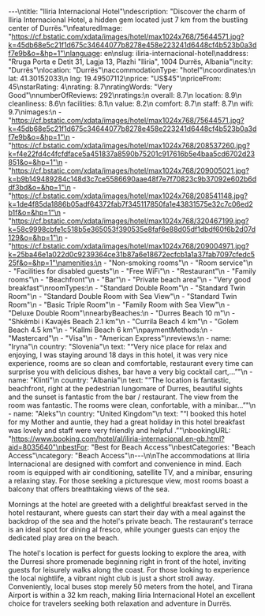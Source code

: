 ---\ntitle: "Iliria Internacional Hotel"\ndescription: "Discover the charm of Iliria Internacional Hotel, a hidden gem located just 7 km from the bustling center of Durrës."\nfeaturedImage: "https://cf.bstatic.com/xdata/images/hotel/max1024x768/75644571.jpg?k=45db68e5c21f1d675c34644077b8278e458e223241d6448cf4b523b0a3df7e9b&o=&hp=1"\nlanguage: en\nslug: iliria-internacional-hotel\naddress: "Rruga Porta e Detit 31, Lagja 13, Plazhi \"Iliria\", 1004 Durrës, Albania"\ncity: "Durrës"\nlocation: "Durrës"\naccommodationType: "hotel"\ncoordinates:\n  lat: 41.30152033\n  lng: 19.49507112\nprice: "US$45"\npriceFrom: 45\nstarRating: 4\nrating: 8.7\nratingWords: "Very Good"\nnumberOfReviews: 292\nratings:\n  overall: 8.7\n  location: 8.9\n  cleanliness: 8.6\n  facilities: 8.1\n  value: 8.2\n  comfort: 8.7\n  staff: 8.7\n  wifi: 9.7\nimages:\n  - "https://cf.bstatic.com/xdata/images/hotel/max1024x768/75644571.jpg?k=45db68e5c21f1d675c34644077b8278e458e223241d6448cf4b523b0a3df7e9b&o=&hp=1"\n  - "https://cf.bstatic.com/xdata/images/hotel/max1024x768/208537260.jpg?k=f4e22fd4c4fcfdface5a451837a8590b75201c917616b5e4baa5cd6702d23851&o=&hp=1"\n  - "https://cf.bstatic.com/xdata/images/hotel/max1024x768/209005021.jpg?k=b9b149489284c148d3c7ce5586690aae48f7e7f70823c9b37092e602b6ddf3bd&o=&hp=1"\n  - "https://cf.bstatic.com/xdata/images/hotel/max1024x768/208541148.jpg?k=1de4f85da1886b05adf64372fab7f345117850fa1e43831575e32c7c06ed2b1f&o=&hp=1"\n  - "https://cf.bstatic.com/xdata/images/hotel/max1024x768/320467199.jpg?k=58c9998cbfe1c518b5e365053f390535e8faf6e88d05df1dbdf60f6b2d07d129&o=&hp=1"\n  - "https://cf.bstatic.com/xdata/images/hotel/max1024x768/209004971.jpg?k=25ba46e1a022d0c9239364ce31b87a6e18672ecfcb1a1a37fab7097cfedc525f&o=&hp=1"\namenities:\n  - "Non-smoking rooms"\n  - "Room service"\n  - "Facilities for disabled guests"\n  - "Free WiFi"\n  - "Restaurant"\n  - "Family rooms"\n  - "Beachfront"\n  - "Bar"\n  - "Private beach area"\n  - "Very good breakfast"\nroomTypes:\n  - "Standard Double Room"\n  - "Standard Twin Room"\n  - "Standard Double Room with Sea View"\n  - "Standard Twin Room"\n  - "Basic Triple Room"\n  - "Family Room with Sea View"\n  - "Deluxe Double Room"\nnearbyBeaches:\n  - "Durres Beach 10 m"\n  - "Shkëmbi i Kavajës Beach 2.1 km"\n  - "Currila Beach 4 km"\n  - "Golem Beach 4.5 km"\n  - "Kallmi Beach 6 km"\npaymentMethods:\n  - "Mastercard"\n  - "Visa"\n  - "American Express"\nreviews:\n  - name: "Iryna"\n    country: "Slovenia"\n    text: "“Very nice place for relax and enjoying, I was staying around 18 days in this hotel, it was very nice experience, rooms are so clean and comfortable, restaurant every time can surprise you with delicious dishes, bar have a very big cocktail cart,...”"\n  - name: "Klinti"\n    country: "Albania"\n    text: "“The location is fantastic, beachfront, right at the pedestrian lungomare of Durres, beautiful sights and the sunset is fantastic from the bar / restaurant. The view from the room was fantastic. The rooms were clean, confortable, with a minibar...”"\n  - name: "Aleks"\n    country: "United Kingdom"\n    text: "“I booked this hotel for my Mother and auntie, they had a great holiday in this hotel breakfast was lovely and staff were very friendly and helpful .”"\nbookingURL: "https://www.booking.com/hotel/al/iliria-internacional.en-gb.html?aid=8035640"\nbestFor: "Best for Beach Access"\nbestCategories: "Beach Access"\ncategory: "Beach Access"\n---\n\nThe accommodations at Iliria Internacional are designed with comfort and convenience in mind. Each room is equipped with air conditioning, satellite TV, and a minibar, ensuring a relaxing stay. For those seeking a picturesque view, most rooms boast a balcony that offers breathtaking views of the sea.

Mornings at the hotel are greeted with a delightful breakfast served in the hotel restaurant, where guests can start their day with a meal against the backdrop of the sea and the hotel's private beach. The restaurant's terrace is an ideal spot for dining al fresco, while younger guests can enjoy the dedicated play area on the beach.

The hotel's location is perfect for guests looking to explore the area, with the Durresi shore promenade beginning right in front of the hotel, inviting guests for leisurely walks along the coast. For those looking to experience the local nightlife, a vibrant night club is just a short stroll away. Conveniently, local buses stop merely 50 meters from the hotel, and Tirana Airport is within a 32 km reach, making Iliria Internacional Hotel an excellent choice for travelers seeking both relaxation and adventure in Durrës.